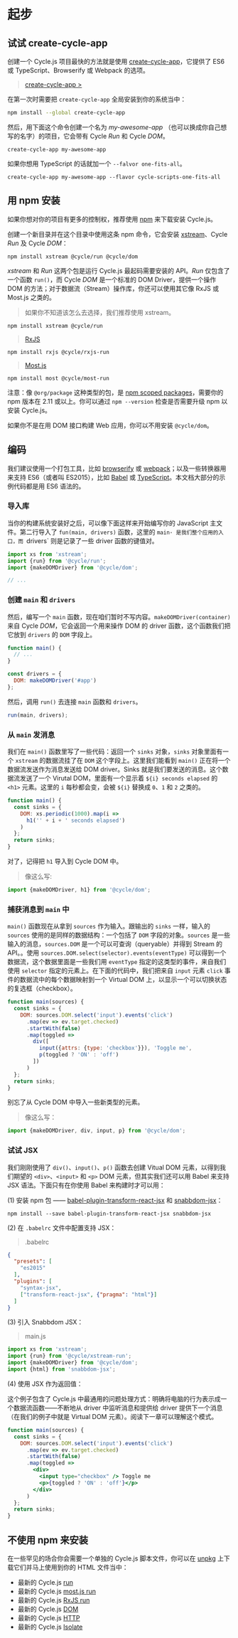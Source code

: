 # 起步

## 试试 create-cycle-app

创建一个 Cycle.js 项目最快的方法就是使用 [create-cycle-app](https://github.com/cyclejs-community/create-cycle-app)，它提供了 ES6 或 TypeScript、Browserify 或 Webpack 的选项。

> [create-cycle-app >](https://github.com/cyclejs-community/create-cycle-app)

在第一次时需要把 `create-cycle-app` 全局安装到你的系统当中：

```bash
npm install --global create-cycle-app
```

然后，用下面这个命令创建一个名为 *my-awesome-app* （也可以换成你自己想写的名字）的项目，它会带有 Cycle *Run* 和 Cycle *DOM*。

```
create-cycle-app my-awesome-app
```

如果你想用 TypeScript 的话就加一个 `--falvor one-fits-all`。
```
create-cycle-app my-awesome-app --flavor cycle-scripts-one-fits-all
```

## 用 npm 安装

如果你想对你的项目有更多的控制权，推荐使用 [npm](http://npmjs.org/) 来下载安装 Cycle.js。

创建一个新目录并在这个目录中使用这条 npm 命令，它会安装 [xstream](http://staltz.com/xstream)、Cycle *Run* 及 Cycle *DOM*：

```
npm install xstream @cycle/run @cycle/dom
```

*xstream* 和 *Run* 这两个包是运行 Cycle.js 最起码需要安装的 API。*Run* 仅包含了一个函数 `run()`，而 Cycle *DOM* 是一个标准的 DOM Driver，提供一个操作 DOM 的方法；对于数据流（Stream）操作库，你还可以使用其它像 RxJS 或 Most.js 之类的。

> 如果你不知道该怎么去选择，我们推荐使用 xstream。

```
npm install xstream @cycle/run
```

> [RxJS](http://reactivex.io/rxjs)

```
npm install rxjs @cycle/rxjs-run
```

> [Most.js](https://github.com/cujojs/most)

```
npm install most @cycle/most-run
```

注意：像 `@org/package` 这种类型的包，是 [npm scoped packages](https://docs.npmjs.com/getting-started/scoped-packages)，需要你的 npm 版本在 2.11 或以上。你可以通过 `npm --version` 检查是否需要升级 npm 以安装 Cycle.js。

如果你不是在用 DOM 接口构建 Web 应用，你可以不用安装 `@cycle/dom`。

## 编码

我们建议使用一个打包工具，比如 [browserify](http://browserify.org/) 或 [webpack](http://webpack.github.io/)；以及一些转换器用来支持 ES6（或者叫 ES2015），比如 [Babel](http://babeljs.io/) 或 [TypeScript](http://typescriptlang.org/)。本文档大部分的示例代码都是用 ES6 语法的。

### 导入库

当你的构建系统安装好之后，可以像下面这样来开始编写你的 JavaScript 主文件。第二行导入了 `fun(main, drivers)` 函数，这里的 `main· 是我们整个应用的入口，而 `drivers` 则是记录了一些 driver 函数的键值对。

```js
import xs from 'xstream';
import {run} from '@cycle/run';
import {makeDOMDriver} from '@cycle/dom';

// ...
```

### 创建 `main` 和 `drivers`

然后，编写一个 `main` 函数，现在咱们暂时不写内容。`makeDOMDriver(container)` 来自 Cycle *DOM*，它会返回一个用来操作 DOM 的 driver 函数，这个函数我们把它放到 `drivers` 的 `DOM` 字段上。

```js
function main() {
  // ...
}

const drivers = {
  DOM: makeDOMDriver('#app')
};
```

然后，调用 `run()` 去连接 `main` 函数和 `drivers`。

```js
run(main, drivers);
```

### 从 `main` 发消息

我们在 `main()` 函数里写了一些代码：返回一个 `sinks` 对象，`sinks` 对象里面有一个 `xstream` 的数据流挂了在 `DOM` 这个字段上。这里我们能看到 `main()` 正在将一个数据流发送作为消息发送给 DOM driver。Sinks 就是我们要发送的消息。这个数据流发送了一个 Virutal DOM，里面有一个显示着 `${i} seconds elapsed` 的 `<h1>` 元素。这里的 `i` 每秒都会变，会被 `${i}` 替换成 `0`、`1` 和 `2` 之类的。

```js
function main() {
  const sinks = {
    DOM: xs.periodic(1000).map(i =>
      h1('' + i + ' seconds elapsed')
    )
  };
  return sinks;
}
```

对了，记得把 `h1` 导入到 Cycle DOM 中。

> 像这么写:

```js
import {makeDOMDriver, h1} from '@cycle/dom';
```

### 捕获消息到 `main` 中

`main()` 函数现在从拿到 `sources` 作为输入。跟输出的 `sinks` 一样，输入的 `sources` 使用的是同样的数据结构：一个包括了 `DOM` 字段的对象。`sources` 是一些输入的消息，`sources.DOM` 是一个可以可查询（queryable）并得到 Stream 的 API。。使用 `sources.DOM.select(selector).events(eventType)` 可以得到一个数据流，这个数据里面是一些我们用 `eventType` 指定的这类型的事件，来自我们使用 `selector` 指定的元素上。在下面的代码中，我们把来自 `input` 元素 `click` 事件的数据流中的每个数据映射到一个 Virtual DOM 上，以显示一个可以切换状态的复选框（checkbox）。

```js
function main(sources) {
  const sinks = {
    DOM: sources.DOM.select('input').events('click')
      .map(ev => ev.target.checked)
      .startWith(false)
      .map(toggled =>
        div([
          input({attrs: {type: 'checkbox'}}), 'Toggle me',
          p(toggled ? 'ON' : 'off')
        ])
      )
  };
  return sinks;
}
```

别忘了从 Cycle DOM 中导入一些新类型的元素。

> 像这么写：

```js
import {makeDOMDriver, div, input, p} from '@cycle/dom';
```

### 试试 JSX

我们刚刚使用了 `div()`、`input()`、`p()` 函数去创建 Vitual DOM 元素，以得到我们期望的 `<div>`、`<input>` 和 `<p>` DOM 元素，但其实我们还可以用 Babel 来支持 JSX 语法。下面只有在你使用 Babel 来构建时才可以用：


(1) 安装 npm 包 —— [babel-plugin-transform-react-jsx](http://babeljs.io/docs/plugins/transform-react-jsx/) 和 [snabbdom-jsx](https://www.npmjs.com/package/snabbdom-jsx)：

```
npm install --save babel-plugin-transform-react-jsx snabbdom-jsx
```

(2) 在 `.babelrc` 文件中配置支持 JSX：

> .babelrc

```json
{
  "presets": [
    "es2015"
  ],
  "plugins": [
    "syntax-jsx",
    ["transform-react-jsx", {"pragma": "html"}]
  ]
}
```

(3) 引入 Snabbdom JSX：

> main.js

```js
import xs from 'xstream';
import {run} from '@cycle/xstream-run';
import {makeDOMDriver} from '@cycle/dom';
import {html} from 'snabbdom-jsx';
```

(4) 使用 JSX 作为返回值：

这个例子包含了 Cycle.js 中最通用的问题处理方式：明确将电脑的行为表示成一个数据流函数——不断地从 driver 中监听消息和提供给 driver 提供下一个消息（在我们的例子中就是 Virtual DOM 元素）。阅读下一章可以理解这个模式。

```jsx
function main(sources) {
  const sinks = {
    DOM: sources.DOM.select('input').events('click')
      .map(ev => ev.target.checked)
      .startWith(false)
      .map(toggled =>
        <div>
          <input type="checkbox" /> Toggle me
          <p>{toggled ? 'ON' : 'off'}</p>
        </div>
      )
  };
  return sinks;
}
```

## 不使用 npm 来安装

在一些罕见的场合你会需要一个单独的 Cycle.js 脚本文件，你可以在 [unpkg](https://unpkg.com) 上下载它们并马上使用到你的 HTML 文件当中：

- 最新的 Cycle.js [run](https://unpkg.com/@cycle/run/dist/cycle-run.js)
- 最新的 Cycle.js [most.js run](https://unpkg.com/@cycle/most-run/dist/cycle-most-run.js)
- 最新的 Cycle.js [RxJS run](https://unpkg.com/@cycle/rxjs-run/dist/cycle.js)
- 最新的 Cycle.js [DOM](https://unpkg.com/@cycle/dom/dist/cycle-dom.js)
- 最新的 Cycle.js [HTTP](https://unpkg.com/@cycle/http/dist/cycle-http-driver.js)
- 最新的 Cycle.js [Isolate](https://unpkg.com/@cycle/isolate/dist/cycle-isolate.js)
